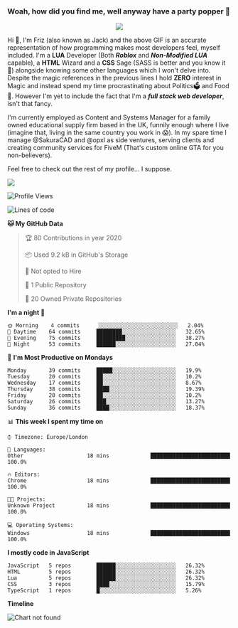 ### Woah, how did you find me, well anyway have a party popper 🎉

<p align="center">
  <img  src="https://66.media.tumblr.com/d2766024a15e8c140bf20f314664eed2/d1615166bf58615c-d8/s400x600/aabc473a64edc43599d5345fd1e9e792d66ecc48.gifv">
</p>

Hi :wave:, I'm Friz (also known as Jack) and the above GIF is an accurate representation of how programming makes most developers feel, myself included. I'm a **LUA** Developer (Both ***Roblox*** and ***Non-Modified LUA*** capable), a **HTML** Wizard and a **CSS** Sage (SASS is better and you know it :pray:) alongside knowing some other languages which I won't delve into. Despite the magic references in the previous lines I hold **ZERO** interest in Magic and instead spend my time procrastinating about Politics🗳️ and Food🍔. However I'm yet to include the fact that I'm a ***full stack web developer***, isn't that fancy.

I'm currently employed as Content and Systems Manager for a family owned educational supply firm based in the UK, funnily enough where I live (imagine that, living in the same country you work in 😱). In my spare time I manage @SakuraCAD and @opxl as side ventures, serving clients and creating community services for FiveM (That's custom online GTA for you non-believers).

Feel free to check out the rest of my profile... I suppose.

<a href="https://github.com/anuraghazra/github-readme-stats">
  <img  src="https://github-readme-stats.vercel.app/api?username=frizjack&count_private=true&show_icons=true&theme=tokyonight" />
</a>



<!--START_SECTION:waka-->
![Profile Views](http://img.shields.io/badge/Profile%20Views-43-blue)

![Lines of code](https://img.shields.io/badge/From%20Hello%20World%20I've%20written-332072%20Lines%20of%20code-blue)

**🐱 My GitHub Data** 

> 🏆 80 Contributions in year 2020
 > 
> 📦 Used 9.2 kB in GitHub's Storage 
 > 
> 🚫 Not opted to Hire
 > 
> 📜 1 Public Repository 
 > 
> 🔑 20 Owned Private Repositories 

**I'm a night 🦉** 

```text
🌞 Morning    4 commits      ░░░░░░░░░░░░░░░░░░░░░░░░░   2.04% 
🌆 Daytime    64 commits     ████████░░░░░░░░░░░░░░░░░   32.65% 
🌃 Evening    75 commits     █████████░░░░░░░░░░░░░░░░   38.27% 
🌙 Night      53 commits     ██████░░░░░░░░░░░░░░░░░░░   27.04%

```
📅 **I'm Most Productive on Mondays** 

```text
Monday       39 commits     █████░░░░░░░░░░░░░░░░░░░░   19.9% 
Tuesday      20 commits     ██░░░░░░░░░░░░░░░░░░░░░░░   10.2% 
Wednesday    17 commits     ██░░░░░░░░░░░░░░░░░░░░░░░   8.67% 
Thursday     38 commits     ████░░░░░░░░░░░░░░░░░░░░░   19.39% 
Friday       20 commits     ██░░░░░░░░░░░░░░░░░░░░░░░   10.2% 
Saturday     26 commits     ███░░░░░░░░░░░░░░░░░░░░░░   13.27% 
Sunday       36 commits     ████░░░░░░░░░░░░░░░░░░░░░   18.37%

```


📊 **This week I spent my time on** 

```text
⌚︎ Timezone: Europe/London

💬 Languages: 
Other                    18 mins             █████████████████████████   100.0%

🔥 Editors: 
Chrome                   18 mins             █████████████████████████   100.0%

🐱‍💻 Projects: 
Unknown Project          18 mins             █████████████████████████   100.0%

💻 Operating Systems: 
Windows                  18 mins             █████████████████████████   100.0%

```

**I mostly code in JavaScript** 

```text
JavaScript   5 repos        ██████░░░░░░░░░░░░░░░░░░░   26.32% 
HTML         5 repos        ██████░░░░░░░░░░░░░░░░░░░   26.32% 
Lua          5 repos        ██████░░░░░░░░░░░░░░░░░░░   26.32% 
CSS          3 repos        ████░░░░░░░░░░░░░░░░░░░░░   15.79% 
TypeScript   1 repos        █░░░░░░░░░░░░░░░░░░░░░░░░   5.26%

```


**Timeline**

![Chart not found](https://github.com/frizjack/frizjack/blob/master/charts/bar_graph.png) 


<!--END_SECTION:waka-->

